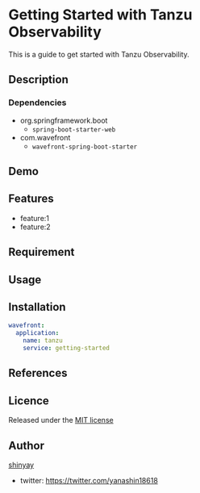 # Getting Started with Tanzu Observability

This is a guide to get started with Tanzu Observability.

## Description

### Dependencies

- org.springframework.boot
  - `spring-boot-starter-web`
- com.wavefront
  - `wavefront-spring-boot-starter`

## Demo

## Features

- feature:1
- feature:2

## Requirement

## Usage

## Installation

```yaml
wavefront:
  application:
    name: tanzu
    service: getting-started
```

## References

## Licence

Released under the [MIT license](https://gist.githubusercontent.com/shinyay/56e54ee4c0e22db8211e05e70a63247e/raw/34c6fdd50d54aa8e23560c296424aeb61599aa71/LICENSE)

## Author

[shinyay](https://github.com/shinyay)
- twitter: https://twitter.com/yanashin18618
